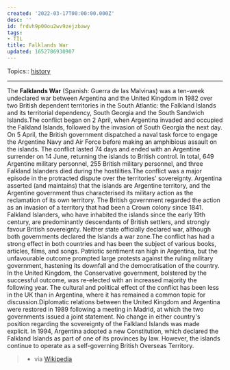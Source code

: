 ```yaml
---
created: '2022-03-17T00:00:00.000Z'
desc: ''
id: frdvh9p00ou2wv9zejzbawy
tags:
- TIL
title: Falklands War
updated: 1652786930907
---
```

   
Topics::  [history](../topics/history.md)   
   
   
---   
   
The **Falklands War** (Spanish: Guerra de las Malvinas) was a ten-week undeclared war between Argentina and the United Kingdom in 1982 over two British dependent territories in the South Atlantic: the Falkland Islands and its territorial dependency, South Georgia and the South Sandwich Islands.The conflict began on 2 April, when Argentina invaded and occupied the Falkland Islands, followed by the invasion of South Georgia the next day. On 5 April, the British government dispatched a naval task force to engage the Argentine Navy and Air Force before making an amphibious assault on the islands. The conflict lasted 74 days and ended with an Argentine surrender on 14 June, returning the islands to British control. In total, 649 Argentine military personnel, 255 British military personnel, and three Falkland Islanders died during the hostilities.The conflict was a major episode in the protracted dispute over the territories' sovereignty. Argentina asserted (and maintains) that the islands are Argentine territory, and the Argentine government thus characterised its military action as the reclamation of its own territory. The British government regarded the action as an invasion of a territory that had been a Crown colony since 1841. Falkland Islanders, who have inhabited the islands since the early 19th century, are predominantly descendants of British settlers, and strongly favour British sovereignty. Neither state officially declared war, although both governments declared the Islands a war zone.The conflict has had a strong effect in both countries and has been the subject of various books, articles, films, and songs. Patriotic sentiment ran high in Argentina, but the unfavourable outcome prompted large protests against the ruling military government, hastening its downfall and the democratisation of the country. In the United Kingdom, the Conservative government, bolstered by the successful outcome, was re-elected with an increased majority the following year. The cultural and political effect of the conflict has been less in the UK than in Argentina, where it has remained a common topic for discussion.Diplomatic relations between the United Kingdom and Argentina were restored in 1989 following a meeting in Madrid, at which the two governments issued a joint statement. No change in either country's position regarding the sovereignty of the Falkland Islands was made explicit. In 1994, Argentina adopted a new Constitution, which declared the Falkland Islands as part of one of its provinces by law. However, the islands continue to operate as a self-governing British Overseas Territory.   
   
> - via [Wikipedia](https://en.wikipedia.org/wiki/Falklands%20War)